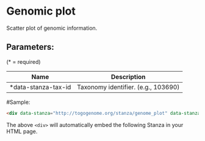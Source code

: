 Genomic plot
============

Scatter plot of genomic information.

## Parameters:

(* = required)

| Name                 | Description                          |
|----------------------|--------------------------------------|
| *data-stanza-tax-id  | Taxonomy identifier. (e.g., 103690)  |

#Sample:

```html
<div data-stanza="http://togogenome.org/stanza/genome_plot" data-stanza-tax-id="103690" data-stanza-height="600"></div>
```

The above `<div>` will automatically embed the following Stanza in your HTML page.

<div data-stanza="/stanza/genome_plot" data-stanza-tax-id="103690" data-stanza-height="600"></div>

